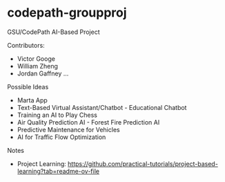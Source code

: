 # codepath-groupproj

GSU/CodePath AI-Based Project

Contributors:
  - Victor Googe
  - William Zheng
  - Jordan Gaffney
  ...

Possible Ideas
  - Marta App
  - Text-Based Virtual Assistant/Chatbot - Educational Chatbot
  - Training an AI to Play Chess
  - Air Quality Prediction AI - Forest Fire Prediction AI
  - Predictive Maintenance for Vehicles
  - AI for Traffic Flow Optimization

    
Notes
  - Project Learning: https://github.com/practical-tutorials/project-based-learning?tab=readme-ov-file
